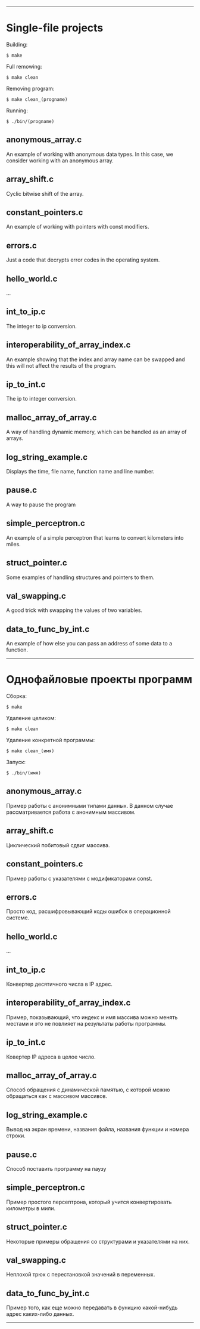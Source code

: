 ***********



# Single-file projects

Building:

    $ make

Full remowing:

    $ make clean

Removing program:

    $ make clean_(progname)

Running:

    $ ./bin/(progname)

## anonymous_array.c

An example of working with anonymous data types.
In this case, we consider working with an anonymous array.

## array_shift.c

Cyclic bitwise shift of the array.

## constant_pointers.c

An example of working with pointers with const modifiers.

## errors.c

Just a code that decrypts error codes in the operating system.

## hello_world.c

...

## int_to_ip.c

The integer to ip conversion.

## interoperability_of_array_index.c

An example showing that the index and
array name can be swapped and this will not affect the results of the program.

## ip_to_int.c

The ip to integer conversion.

## malloc_array_of_array.c

A way of handling dynamic memory, which can be handled as an array of arrays.

## log_string_example.c

Displays the time, file name, function name and line number.

## pause.c

A way to pause the program

## simple_perceptron.c

An example of a simple perceptron that learns to convert kilometers into miles.

## struct_pointer.c

Some examples of handling structures and pointers to them.

## val_swapping.c

A good trick with swapping the values of two variables.

## data_to_func_by_int.c

An example of how else you can pass an address of some data to a function.


**********



# Однофайловые проекты программ

Сборка:

    $ make

Удаление целиком:

    $ make clean

Удаление конкретной программы:

    $ make clean_(имя)

Запуск:

    $ ./bin/(имя)

## anonymous_array.c

Пример работы с анонимными типами данных.
В данном случае рассматривается работа с анонимным массивом.

## array_shift.c

Циклический побитовый сдвиг массива.

## constant_pointers.c

Пример работы с указателями с модификаторами const.

## errors.c

Просто код, расшифровывающий коды ошибок в операционной системе.

## hello_world.c

...

## int_to_ip.c

Конвертер десятичного числа в IP адрес.

## interoperability_of_array_index.c

Пример, показывающий, что индекс и
имя массива можно менять местами и это не повлияет на результаты работы программы.

## ip_to_int.c

Ковертер IP адреса в целое число.

## malloc_array_of_array.c

Способ обращения с динамической памятью, с которой можно обращаться как с массивом массивов.

## log_string_example.c

Вывод на экран времени, названия файла, названия функции и номера строки.

## pause.c

Способ поставить программу на паузу

## simple_perceptron.с

Пример простого персептрона, который учится конвертировать километры в мили.

## struct_pointer.c

Некоторые примеры обращения со структурами и указателями на них.

## val_swapping.с

Неплохой трюк с перестановкой значений в переменных.

## data_to_func_by_int.c

Пример того, как еще можно передавать в функцию какой-нибудь адрес каких-либо данных.


**********
